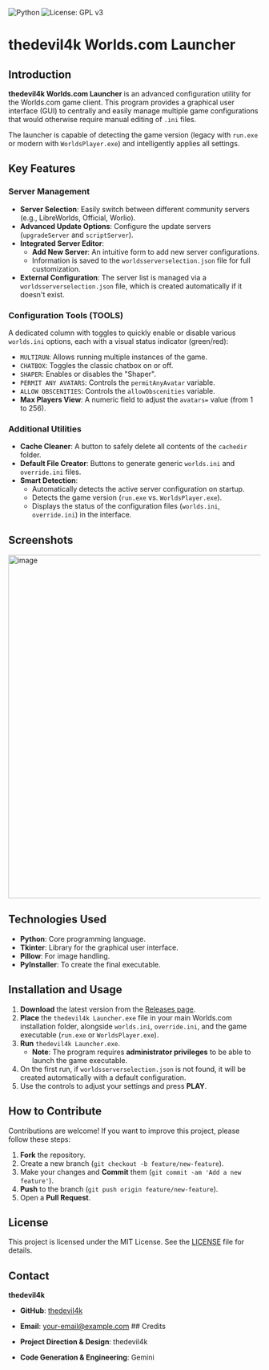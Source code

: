 ![Python](https://img.shields.io/badge/language-Python-yellow.svg)
![License: GPL v3](https://img.shields.io/badge/License-GPLv3-blue.svg)

# thedevil4k Worlds.com Launcher
## Introduction

**thedevil4k Worlds.com Launcher** is an advanced configuration utility for the Worlds.com game client. This program provides a graphical user interface (GUI) to centrally and easily manage multiple game configurations that would otherwise require manual editing of `.ini` files.

The launcher is capable of detecting the game version (legacy with `run.exe` or modern with `WorldsPlayer.exe`) and intelligently applies all settings.

## Key Features

### Server Management
* **Server Selection**: Easily switch between different community servers (e.g., LibreWorlds, Official, Worlio).
* **Advanced Update Options**: Configure the update servers (`upgradeServer` and `scriptServer`).
* **Integrated Server Editor**:
    * **Add New Server**: An intuitive form to add new server configurations.
    * Information is saved to the `worldsserverselection.json` file for full customization.
* **External Configuration**: The server list is managed via a `worldsserverselection.json` file, which is created automatically if it doesn't exist.

### Configuration Tools (TOOLS)
A dedicated column with toggles to quickly enable or disable various `worlds.ini` options, each with a visual status indicator (green/red):

* `MULTIRUN`: Allows running multiple instances of the game.
* `CHATBOX`: Toggles the classic chatbox on or off.
* `SHAPER`: Enables or disables the "Shaper".
* `PERMIT ANY AVATARS`: Controls the `permitAnyAvatar` variable.
* `ALLOW OBSCENITIES`: Controls the `allowObscenities` variable.
* **Max Players View**: A numeric field to adjust the `avatars=` value (from 1 to 256).

### Additional Utilities
* **Cache Cleaner**: A button to safely delete all contents of the `cachedir` folder.
* **Default File Creator**: Buttons to generate generic `worlds.ini` and `override.ini` files.
* **Smart Detection**:
    * Automatically detects the active server configuration on startup.
    * Detects the game version (`run.exe` vs. `WorldsPlayer.exe`).
    * Displays the status of the configuration files (`worlds.ini`, `override.ini`) in the interface.

## Screenshots
<img width="1449" height="684" alt="image" src="https://github.com/user-attachments/assets/cc8c9171-e530-4b12-afbc-6e3faa23c143" />

## Technologies Used

* **Python**: Core programming language.
* **Tkinter**: Library for the graphical user interface.
* **Pillow**: For image handling.
* **PyInstaller**: To create the final executable.

## Installation and Usage

1.  **Download** the latest version from the [Releases page](https://github.com/thedevil4k/thedevil4k-Worlds.com-Launcher/releases).
2.  **Place** the `thedevil4k Launcher.exe` file in your main Worlds.com installation folder, alongside `worlds.ini`, `override.ini`, and the game executable (`run.exe` or `WorldsPlayer.exe`).
3.  **Run** `thedevil4k Launcher.exe`.
    * **Note**: The program requires **administrator privileges** to be able to launch the game executable.
4.  On the first run, if `worldsserverselection.json` is not found, it will be created automatically with a default configuration.
5.  Use the controls to adjust your settings and press **PLAY**.

## How to Contribute

Contributions are welcome! If you want to improve this project, please follow these steps:

1.  **Fork** the repository.
2.  Create a new branch (`git checkout -b feature/new-feature`).
3.  Make your changes and **Commit** them (`git commit -am 'Add a new feature'`).
4.  **Push** to the branch (`git push origin feature/new-feature`).
5.  Open a **Pull Request**.

## License

This project is licensed under the MIT License. See the [LICENSE](LICENSE) file for details.

## Contact

**thedevil4k**

* **GitHub**: [thedevil4k](https://github.com/thedevil4k)
* **Email**: your-email@example.com ## Credits

* **Project Direction & Design**: thedevil4k
* **Code Generation & Engineering**: Gemini
